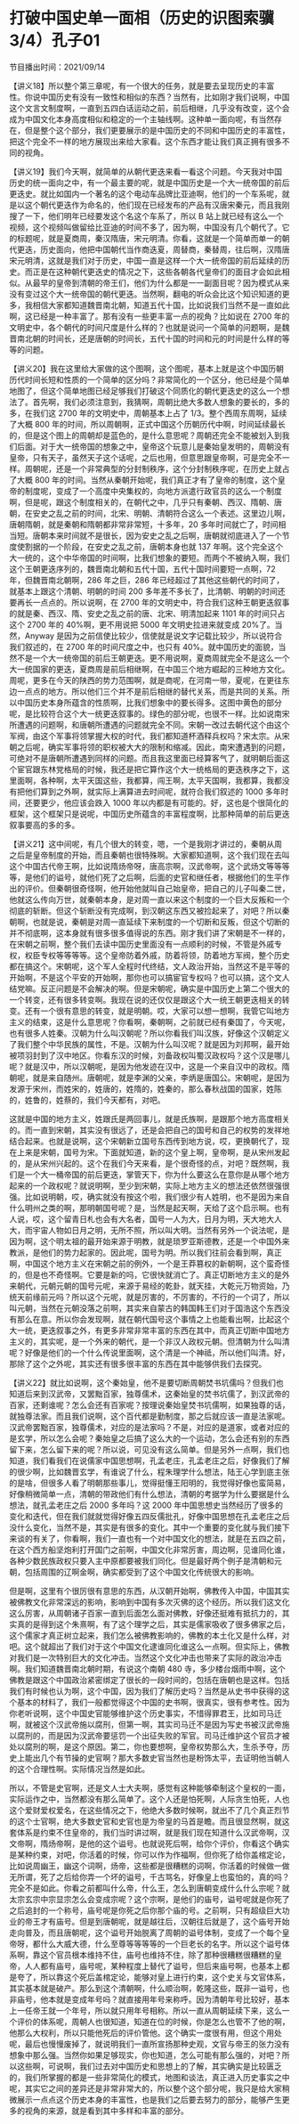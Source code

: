 # 打破中国史单一面相（历史的识图索骥3/4）孔子01
节目播出时间：2021/09/14

【讲义18】所以整个第三章呢，有一个很大的任务，就是要去呈现历史的丰富性。你说中国历史有没有一致性和相似的东西？当然有，比如刚才我们说啊，中国这个文言文制度啊，一直到五四白话运动之前，前后相继，几乎没有改变，这个会成为中国文化本身高度相似和稳定的一个主轴线啊。这种单一面向呢，有当然存在，但是整个这个部分，我们更要展示的是中国历史的不同和中国历史的丰富性，把这个完全不一样的地方展现出来给大家看。这个东西才能让我们真正拥有很多不同的视角。

【讲义19】我们今天啊，就简单的从朝代更迭来看一看这个问题。今天我对中国历史的统一面向之中，有一个最主要的呢，就是中国历史是一个大一统帝国的前后更迭史。就比如国内一个著名的这个电动车品牌比亚迪啊，他们的一个车系呢，就是以这个朝代更迭作为命名的，他们现在已经发布的产品有汉唐宋秦元，而且我刚搜了一下，他们明年已经要发这个名这个车系了，所以 B 站上就已经有这么一个视频，这个视频叫做留给比亚迪的时间不多了，因为啊，中国没有几个朝代了。它的标题呢，就是夏商周，秦汉隋唐，宋元明清。你看，这就是一个简单而单一的朝代更迭，历史面向，他把中国朝代当作商迭夏，周替商，秦替周，往后啊，汉隋唐宋元明清，这就是我们对于历史，中国一直是这样一个大一统帝国的前后延续的历史。而正是在这种朝代更迭史的情况之下，这些各朝各代皇帝们的面目才会如此相似。从最早的皇帝到清朝的帝王们，他们为什么都是一一副面目呢？因为模式从来没有变过这个大一统帝国的朝代更迭。当然啊，翻电的听众会比这个知识知道的更多，我相信大家都知道魏晋南北朝，知道五代十国，比如说我们当然不是一直如此啊，这已经是一种丰富了。那有没有一些更丰富一点的视角？比如说在 2700 年的文明史中，各个朝代的时间尺度是什么样的？也就是说问一个简单的问题啊，是魏晋南北朝的时间长，还是唐朝的时间长，五代十国的时间和元的时间是什么样的等等的问题。

【讲义20】我在这里给大家做的这个图啊，这个图呢，基本上就是这个中国历朝历代时间长短和性质的一个简单的区分吗？非常简化的一个区分，他已经是个简单地图了，但这个简单地图已经足够我们打破这个同质化的朝代更迭史的这么一个想法了。首先啊，我们必须注意到，我猜啊，周朝比绝大多数人想象的要长的，多的多，在我们这 2700 年的文明史中，周朝基本上占了 1/3。整个西周东周啊，延续了大概 800 年的时间，所以周朝啊，正式中国这个历朝历代中啊，时间延续最长的，但是这个图上的周朝却是蓝色的，是什么意思呢？周朝还完全不能被划入到我们后面。对于大一统帝国的想象之中，皇帝这个玩意儿是秦始皇发明的，周朝没有皇帝，只有天子，虽然天子这个话呢，之后也用，但意思跟皇帝啊，可是完全不一样。周朝呢，还是一个非常典型的分封制秩序，这个分封制秩序呢，在历史上就占了大概 800 年的时间。当然从秦朝开始呢，我们真正才有了皇帝的制度，这个皇帝的制度呢，变成了一个高度中央集权的，向地方派遣行政官员的这么一个制度啊，但是呢，跟这个制度相关的，在朝代之中，几乎只有秦朝、西汉、隋朝、唐朝，在安史之乱之前的时间，北宋、明朝、清朝符合这么一个表述。这里边儿啊，唐朝隋朝，就是秦朝和隋朝都非常非常短，十多年，20 多年时间就亡了，时间相当短。唐朝本来时间就不是很长，因为安史之乱之后啊，唐朝就彻底进入了一个节度使割据的一个阶段，在安史之乱之前，唐朝本身也就 137 年啊。这个完全这个大一统的，这个中华帝国的时间啊，比我们想象的要短。而两个不被纳入啊，我们这个王朝更迭序列的，魏晋南北朝和五代十国，五代十国时间要短一点啊，72 年，但魏晋南北朝啊，286 年之巨，286 年已经超过了其他这些朝代的时间了，就基本上跟这个清朝、明朝的时间 200 多年差不多长了，比清朝、明朝的时间还要再长一点点的。所以说啊，在 2700 年的文明史中，符合我们这种王朝更迭叙事的就是秦、西汉、隋、安史之乱之前的唐、北宋、明清加起来 1101 年的时间只占这个 2700 年的 40%啊，更不用说把 5000 年文明史拉进来就变成 20%了。当然，Anyway 是因为之前信使比较少，信使就是说文字记载比较少，所以说符合我们叙述的，在 2700 年的时间尺度之中，也只有 40%。就中国历史的面貌，当然不是一个大一统帝国的前后王朝更迭。更不用说啊，夏商周就完全不是这么一个大一统国家的更迭，夏商周是前后相继啊，在中国三个地方崛起的三种地方文化。周呢，更多在今天的陕西的势力范围啊，就是商呢，在河南一带，夏呢，在更往东边一点点的地方。所以他们三个并不是前后相继的替代关系，而是共同的关系。所以中国历史本身所蕴含的性质啊，比我们想象中的要长得多。这图中黄色的部分呢，是比较符合这个大一统更迭叙事的。绿色的部分呢，也很不一样。比如说南宋所遭遇的问题啊，和唐朝所遭遇的问题就完全不同。宋朝一改过去朝代这个由这个军阀，由这个军事将领掌握大权的时代，我们都知道杯酒释兵权吗？宋太宗。从宋朝之后呢，确实军事将领的职权被大大的限制和缩减。因此，南宋遭遇到的问题，可绝对不是唐朝所遭遇到同样的问题。而且我这里面已经算客气了，就明朝后面这个宦官跟东林党格局的时候，我还是把它算作这个大一统格局的更迭秩序之下，这里面啊，各种啊，太平天国这些，我都算，闯王啊，太平天国啊，我都算，我都没有把他们算到之外啊，就实际上满算进去时间呢，就符合我们叙述的 1000 多年时间，还要更少，他应该会跌入 1000 年以内都是有可能的。好，这也是个很简化的框架，这个框架只是说呢，中国历史所蕴含的丰富程度啊，比那种简单的前后更迭叙事要高的多的多。

【讲义21】这中间呢，有几个很大的转变，嗯，一个是我刚才讲过的，秦朝从周之后是皇帝制度的开始，而且秦朝也很特殊啊。大家都知道啊，这个我们现在去叫这个中国古代帝王啊，比如说隋炀帝呀，唐高宗啊，汉武帝啊，这个武炀文等等等等，是他们的谥号，就他们死了之后啊，后面的史官和继任者，根据他们的生平作出的评价。但秦朝很奇怪啊，他开始他就叫自己始皇帝，把自己的儿子叫秦二世，他就这么传向万世，就秦朝本身，是对周一直以来这个制度的一个巨大反叛和一个彻底的斩断。但这个斩断没有完成啊，到汉朝这东西又被捡起来了，对吧？所以秦朝啊，也就是说，秦朝是对周一直延续下来制度的一个切断和反叛，但这个切断的并不彻底啊，这本身就有很多很多值得说的东西。刚才我们讲了宋朝是不一样的，在宋朝之前啊，整个我们去读中国历史里面没有一点顺利的时候，不管是外戚专权，权臣专权等等等等。这个皇帝防着外戚，防着将领，防着地方军阀，整个历史都在搞这个。宋朝呢，这个军人全程时代终结，文人政治开始，当然这不是平等的开始啊，不是这个平安的开始啊，那你也可以搞宦官专权吗？也可以搞，这个文人结党嘛。反正问题是不会解决的啊。但是宋朝呢，确实是中国历史上第二个很大的一个转变，还有很多转变啊。我现在说的还仅仅是跟这个大一统王朝更迭相关的转变。还有一个很有意思的转变，就是明朝。哎，大家可以想一想啊，我管它叫地方主义的结束，这是什么意思呢？你看啊，秦朝啊，之前就已经有秦国了，今天呢，也有很多人姓秦。汉朝为什么叫汉朝呢？所以你看我们叫汉族，好像这个汉朝定义了我们整个中华民族的属性，不是。汉朝为什么叫汉呢？就是因为刘邦啊，最开始被项羽封到了汉中地区。你看东汉的时候，刘备政权叫蜀汉政权吗？这个汉是哪儿呢？就是汉中，所以汉朝呢，是因为他发迹在汉中，这是一个来自汉中的政权。隋朝呢，就是来自随州。唐朝呢，就是李渊的父亲，李炳是唐国公。宋朝呢，是因为发源于宋州，而姓宋的，姓唐的，姓隋的，姓秦的，那么春秋战国的国家，姓陈的，姓鲁的，姓蔡的，我们今天都有，对吧。

这就是中国的地方主义，姓跟氏是两回事儿，就是氏族啊，是跟那个地方高度相关的。而一直到宋朝，其实没有很远了，还是会把自己的国号和自己的权势的发祥地结合起来。也就是说啊，这个宋朝新立国号东西传到地方说，哎，更换朝代了，现在上来是宋朝，国号为宋。下面就知道，新的这个皇上啊，皇帝啊，是从宋州发起的，是从宋州兴起的。这个在我们今天来看，是个很奇怪的点，对吧？既然啊，我们是一个大一桶帝国的前后更迭，掌管天下，你为什么要这么在意你是从哪个地方起来的一个政权呢？就说明啊，至少到宋朝，实际上地方主义的想法还依然很强很强。比如说明朝，哎，确实就没有按这个啦，我们很少有人姓明，也不是因为来自什么明州之类的啊，那明朝国号呢？是，当然是起天啊，天给了这个启示啊。也有人说，哎，这个留青日札也会有大名者，国号一人为大，日月为明，天大地大人大，而宇宙人物如日月之明，无所不照，所以叫大明。当然有另外一个说法呢，是因为啊，这个明太祖的最开始来源于明教，就是琐罗亚斯德教，还是一个中国外来教派，是他们的势力起家的。因此呢，国号为明。所以我们往前会看到啊，真正啊，中国这个地方主义在宋朝之前的例外，一个是王莽篡权的新朝啊，这个蛮奇怪的，但是也不奇怪啊。它要是新的吗，它很快就消亡了。真正切断地方主义的是外来朝代，元朝元朝的国号元呢，来源于易经的乾卦，就天挂，大乾元万物资始，乃统天前缘前元吗？所以这个元呢，就是厉害的，不厉害的，不行的一个词了，所以叫元朝，当然在元朝没落之前啊，其实来自蒙古的韩国韩王们对于国浩这个东西没有那么在意。所以你会发现啊，就在朝代国号这个事情之上也能看出啊，比起这个大一统，更迭叙事之外，有更多非常非常丰富的东西在其中，而真正切断中国地方主义的，其实呢，是一个外来的朝代，是一个非汉人政权元朝。但清朝为什么叫清呢？好像是他们的一个什么传说里面啊，这个清是一个神祗，所以他们叫清。好，那除了这个之外呢，其实还有很多很丰富的东西在其中能够供我们去探究。

【讲义22】就比如说啊，这个秦始皇，他不是要切断周朝焚书坑儒吗？但我们也知道后来到汉武帝，又罢黜百家，独尊儒术，这秦始皇的焚书坑儒了，到汉武帝的百家，还剩谁呢？怎么会还有百家呢？按理说秦始皇焚书坑儒啊，如果独尊的话，就独尊法家。而且我们说啊，这个百代都是勤制度，那之后就应该一直是法家呢。汉武帝罢黜百家，独尊儒术，对应的是法家吗？不是，对应的是道家，或者对应的是玄学，所以怎么会呢？秦始皇之后搞了这么大的一个运动，怎么会还有别的东西留下来，怎么留下来的呢？所以说，可见没有这么简单。但是另外一点啊，我们也知道，我们看我们在说儒家中国思想啊，孔孟老庄，孔孟老庄之后，好像我们了解的很少啊，比如魏晋玄学，有谁说了什么，程朱理学什么想法，陆王心学到底主张的是啥，但很多人看了明朝那些事儿，觉得挺懂王阳明的，我觉得好像也蛮简易，好像稍微简单一点，清朝的带政他们有什么想法，清朝的考据学为什么要据是什么想法，就孔孟老庄之后 2000 多年吗？这 2000 年中国思想史当然经历了很多的变化和迭代，但在我们就就觉得好像五四反儒批孔，好像中国思想在孔孟老庄之后没什么变化，当然不是，其实是有很多的变化。其中一个重要的变化就与我们接下来谈的有关了，你看啊，我们一直也有一个对中国文化的想法，就是在五四之前，在这个西方船坚炮利打开国门之前啊，中国文化非常厉害，周边啊，见谁同化谁，各种少数民族政权只要入主中原都要被我们同化。但是最好两个例子是清朝和元朝，包括周围的辽啊金啊，确实都受到了这个中国文化传统很大的影响。

但是啊，这里有个很厉很有意思的东西，从汉朝开始啊，佛教传入中国，中国其实被佛教文化非常深远的影响，影响到中国有多次灭佛的这个经历。所以我们这文化这么厉害，从周朝诸子百家一直到后面怎么面对佛教，好像还挺难有抵抗力的，其实真的是得到这个朱熹啊，有了这个理学之后，其实是儒家吸收了很多佛家之后，这个儒家才真正树立起来，我们怎么被佛教影响的，佛教的本土化又是什么样，对吧。这个就超出了我们对于这个中国文化逮谁同化谁这么一点啊。但实际上，佛教对我们是一次特别巨大的文化冲击。当然这个文化冲击也带来了实际的政治冲击啊。我们知道魏晋南北朝时期，有说这个南朝 480 寺，多少楼台烟雨中啊，这个佛教是跟这个中国政治紧密绑定了很长的一段时间的，包括在唐朝也是这样。包括我们有时候也认为啊，这个中国，因为我们了解历史吗？当然是从史书中获得的这个基本的材料了，我们一般都觉得这个中国的史书啊，很真实，很有参考性。因为你老听说啊，这个中国史官能够维护这个历史事实，不惜得罪君王，比如司马迁啊，就被这个汉武帝施以腐刑，但第一啊，其实司马迁不是因为写史书被汉武帝施以腐刑的，而是因为汉武帝要惩罚一个出征失败的军官。司马迁维护这个官员才被处以腐刑的啊，是这个原因。第二，你也要想啊，皇帝权势那么大，生杀予夺，历史上能出几个有节操的史官啊？那大多数史官当然也是粉饰太平，去证明他当朝人的这个合理性啊。实际情况当然是如此。

所以，不管是史官啊，还是文人士大夫啊，感觉有这种能够牵制这个皇权的一面，实际运作之中，当然都没有那么简单了。这个人还是怕死啊，人际贪生怕死，人也这个爱财爱权爱名，在这些情况之下，他绝大多数时候啊，就出不了几个真正烈节的这个士官啊，绝大多数史官和史官也是为帝皇的马首是瞻。而且很显然啊，就这套体系是约束不住皇帝的，我们当时讲过啊，就是我们现在知道什么汉武帝啊，汉文帝啊，隋炀帝啊，是他的这个谥号。也就说死后啊，给你个评价，你看这个确实是某种约束，对吧，你活着的时候，你可以作为作福啊，但你死了给你盖棺定论，比如说周幽王，幽这个词啊，炀帝，这些都是很糟糕的词啊，你活着的时候做一做无所谓，死了之后给你弄一个坏的谥号，千古骂名，好像皇上也蛮怕的，真的吗？完全不是如此。你看之前都叫什么帝，什么王，怎么到唐朝变成什么什么宗呢？就太宗玄宗中宗显宗怎么会变成宗呢？这个宗啊，是他们的庙号，谥号呢就是你死了之后追封的一个称号，庙号呢是你死之后你那个庙的号。之前啊，只有超级巨大功业的帝王才有庙号。但是到唐朝呢，就是越往后，汉朝往后就是了，这个庙号开始走向普及，而且唐朝呢，这个谥号开始脱离了周朝的谥号体制，变成了一个每个皇帝呀，都什么大威大德，什么至尊等等等等的一个巨老长的名字。所以这个谥号体系啊，靠这个官员根本维持不住，庙号也维持不住，除了那种很糟糕很糟糕的皇帝，人人都有庙号，庙号呢，某种程度上替代了谥号，但后来庙号啊，也基本上都是夸了，所以靠这个死后盖棺定论，能够对皇上进行约束，这个史关与文官体系，其实基本就是破产。那么到这个清朝啊，什么顺治啊，乾隆这些，既非一谥号，也非庙号，他本就是变成年号吗？就直接用年号来称呼。因为清朝年号比较好，基本上一任帝王就一个年号，所以就只用年号相称。所以一直从周朝延续下来，这么一个评价的体系呢，周朝人也很知道，知道在位的时候，你是怎么也管不了他的啊，他那么大权利，所以只能他死后的评价管他。这个确实一度很有用，但这个用处呢，最后也慢慢废掉了，就说明我们一直所宣扬那种史观，文官与帝王的张力没有想象中那么强。当然你如果足够现实，你也知道，怎么可能有那么强的，对吧？所以这些啊，可说啊，我们过去对中国历史和思想上的了解，其实确实是比较匮乏的，我们所掌握的都是一些非常简化的模式，地图和谈法，真正进入历史事实之中呢，其实它之间的差异还是非常非常大的，所以整个这个部分呢，我只是给大家稍微展示一点点这个历史本身的丰富性，也是我们之后要去努力的部分，能够产生更多的视角的来源，就是看到其中多样和丰富的部分。